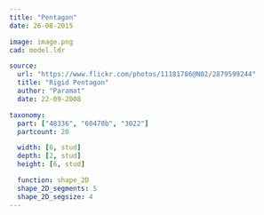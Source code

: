 ```yaml
---
title: "Pentagon"
date: 26-08-2015

image: image.png
cad: model.ldr

source:
  url: "https://www.flickr.com/photos/11181786@N02/2879599244"
  title: "Rigid Pentagon"
  author: "Paramat"
  date: 22-09-2008

taxonomy:
  part: ["48336", "60470b", "3022"]
  partcount: 20

  width: [6, stud]
  depth: [2, stud]
  height: [6, stud]

  function: shape_2D
  shape_2D_segments: 5
  shape_2D_segsize: 4
---
```

